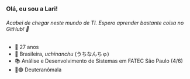 ### Olá, eu sou a Lari!
###### Acabei de chegar neste mundo de TI. Espero aprender bastante coisa no GitHub! :beginner: 

- 🎂 27 anos 
- 👩 Brasileira, *uchinanchu* (うちなんちゅ) 
- 📚 Análise e Desenvolvimento de Sistemas em FATEC São Paulo (4/6)  
- 🔴🟢 Deuteranômala

<!--
**LarissaTamasiro/LarissaTamasiro** is a ✨ _special_ ✨ repository because its `README.md` (this file) appears on your GitHub profile.

Here are some ideas to get you started:

- 🔭 I’m currently working on ...
- 🌱 I’m currently learning ...
- 👯 I’m looking to collaborate on ...
- 🤔 I’m looking for help with ...
- 💬 Ask me about ...
- 📫 How to reach me: ...
- 😄 Pronouns: ...
- ⚡ Fun fact: ...
-->
